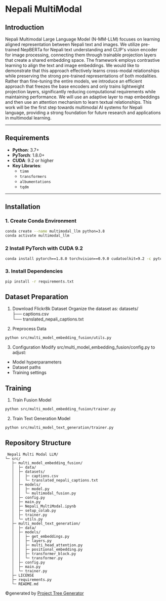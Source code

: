 # Nepali MultiModal
## Introduction
Nepali Multimodal Large Language Model (N-MM-LLM) focuses on learning aligned representation between Nepali text and images. We utilize pre-trained NepBERTa for Nepali text understanding and CLIP's vision encoder for image processing, connecting them through trainable projection layers that create a shared embedding space. The framework employs contrastive learning to align the text and image embeddings. We would like to demonstrate that this approach effectively learns cross-modal relationships while preserving the strong pre-trained representations of both modalities. Rather than fine-tuning the entire models, we introduce an efficient approach that freezes the base encoders and only trains lightweight projection layers, significantly reducing computational requirements while maintaining performance. We will use an adaptive layer to map embeddings and then use an attention mechanism to learn textual relationships. This work will be the first step towards multimodal AI systems for Nepali language, providing a strong foundation for future research and applications in multimodal learning.


---

## Requirements  
- **Python**: 3.7+  
- **PyTorch**: 1.8.0+  
- **CUDA**: 9.2 or higher  
- **Key Libraries**:  
  - `timm`  
  - `transformers`  
  - `albumentations`  
  - `tqdm`  

---


## Installation  

### 1. Create Conda Environment
```bash  
conda create --name multimodal_llm python=3.8  
conda activate multimodal_llm 
```

### 2 Install PyTorch with CUDA 9.2
```bash  
conda install pytorch==1.8.0 torchvision==0.9.0 cudatoolkit=9.2 -c pytorch  
```

### 3. Install Dependencies
```bash
pip install -r requirements.txt  
```

## Dataset Preparation
1. Download Flickr8k Dataset
Organize the dataset as:
datasets/           
├── captions.csv      
└── translated_nepali_captions.txt

2. Preprocess Data
```bash
python src/multi_model_embedding_fusion/utils.py
```

3. Configuration
Modify src/multi_model_embedding_fusion/config.py to adjust:
* Model hyperparameters
* Dataset paths
* Training settings

## Training 
1. Train Fusion Model
```bash
python src/multi_model_embedding_fusion/trainer.py
```
2. Train Text Generation Model
```bash
python src/multi_model_text_generation/trainer.py
```

## Repository Structure
```
 Nepali Multi Modal LLM/
└─ src/
   ├─ multi_model_embedding_fusion/
   │  ├─ data/
   │  ├─ datasets/
   │  │  ├─ captions.csv
   │  │  └─ translated_nepali_captions.txt
   │  ├─ models/
   │  │  ├─ model.py
   │  │  └─ multimodal_fusion.py
   │  ├─ config.py
   │  ├─ main.py
   │  ├─ Nepali_MultiModal.ipynb
   │  ├─ setup_colab.py
   │  ├─ trainer.py
   │  └─ utils.py
   ├─ multi_model_text_generation/
   │  ├─ data/
   │  ├─ models/
   │  │  ├─ get_embeddings.py
   │  │  ├─ layers.py
   │  │  ├─ multi_head_attention.py
   │  │  ├─ positional_embedding.py
   │  │  ├─ transformer_block.py
   │  │  └─ transformer.py
   │  ├─ config.py
   │  ├─ main.py
   │  └─ trainer.py
   ├─ LICENSE
   ├─ requirements.py
   └─ README.md
```
©generated by [Project Tree Generator](https://woochanleee.github.io/project-tree-generator)                     


